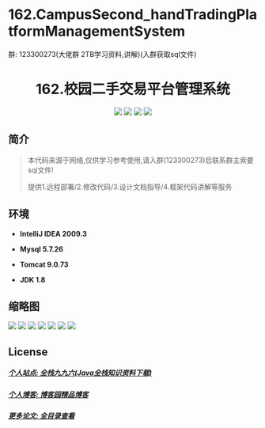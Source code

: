 # 162.CampusSecond_handTradingPlatformManagementSystem

<p>群: 123300273(大佬群 2TB学习资料,讲解)(入群获取sql文件)</p>

<p><h1 align="center">162.校园二手交易平台管理系统</h1></p>


<p align="center">
	<img src="https://img.shields.io/badge/jdk-1.8-orange.svg"/>
    <img src="https://img.shields.io/badge/spring-5.x-lightgrey.svg"/>
    <img src="https://img.shields.io/badge/springmvc-3.x-blue.svg"/>
    <img src="https://img.shields.io/badge/mybatis-5.x-yellow.svg"/>
</p>

## 简介


> 本代码来源于网络,仅供学习参考使用,请入群(123300273)后联系群主索要sql文件!
>
> 提供1.远程部署/2.修改代码/3.设计文档指导/4.框架代码讲解等服务




## 环境

- <b>IntelliJ IDEA 2009.3</b>

- <b>Mysql 5.7.26</b>

- <b>Tomcat 9.0.73</b>

- <b>JDK 1.8</b>




## 缩略图


![](https://img2022.cnblogs.com/blog/588112/202207/588112-20220716195045380-1744230283.png)
![](https://img2022.cnblogs.com/blog/588112/202207/588112-20220716195053201-379431303.png)
![](https://img2022.cnblogs.com/blog/588112/202207/588112-20220716195057432-1065294394.png)
![](https://img2022.cnblogs.com/blog/588112/202207/588112-20220716195125476-1522782938.png)
![](https://img2022.cnblogs.com/blog/588112/202207/588112-20220716195129934-1580998464.png)
![](https://img2022.cnblogs.com/blog/588112/202207/588112-20220716195134384-664502199.png)
![](https://img2022.cnblogs.com/blog/588112/202207/588112-20220716195143090-955601322.png)



## License

##### [个人站点: 全栈九九六(Java全栈知识资料下载)](https://www.blog996.com/)
##### [个人博客: 博客园精品博客](https://www.cnblogs.com/yysbolg/)
##### [更多论文: 全目录查看](https://www.blog996.com/md/2021-09-22-1632317852192.html)



